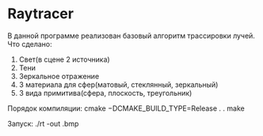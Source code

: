# Raytracer
В данной программе реализован базовый алгоритм трассировки лучей.
Что сделано:
1. Свет(в сцене 2 источника)
2. Тени
3. Зеркальное отражение
4. 3 материала для сфер(матовый, стеклянный, зеркальный)
5. 3 вида примитива(сфера, плоскость, треугольник)

Порядок компиляции:
cmake −DCMAKE_BUILD_TYPE=Release . .
make

Запуск:
./rt -out <name>.bmp  

